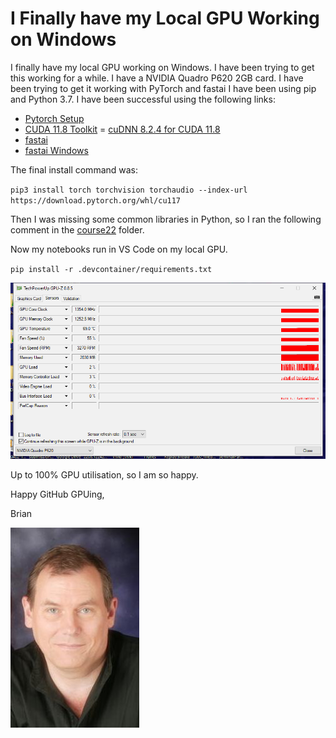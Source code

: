# I Finally have my Local GPU Working on Windows

I finally have my local GPU working on Windows.  I have been trying to get this working for a while.  I have a NVIDIA Quadro P620  2GB card.  I have been trying to get it working with PyTorch and fastai  I have been using pip and Python 3.7.  I have been successful using the following links:

- [Pytorch Setup](https://pytorch.org/get-started/locally/)
- [CUDA 11.8 Toolkit](https://developer.nvidia.com/cuda-11-8-0-download-archive)
= [cuDNN 8.2.4 for CUDA 11.8](https://developer.nvidia.com/rdp/cudnn-archive)
- [fastai](https://docs.fast.ai/#Installing)
- [fastai Windows](https://forums.fast.ai/t/platform-windows/39)

The final install command was: 

`pip3 install torch torchvision torchaudio --index-url https://download.pytorch.org/whl/cu117`

Then I was missing some common libraries in Python, so I ran the following comment in the [course22](https://github.com/fastai/course22) folder.

Now my notebooks run in VS Code on my local GPU. 

`pip install -r .devcontainer/requirements.txt`

![](/images/GPU.gif "Here is my GPU at 100%") 

Up to 100% GPU utilisation, so I am so happy.  

Happy GitHub GPUing, 

Brian

![](/images/Lovell_portrait_small.jpg "Brian Lovell")
